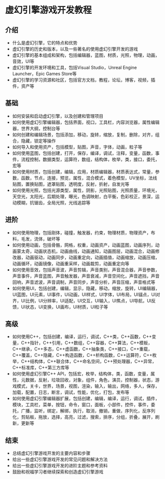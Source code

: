 # 虚幻引擎游戏开发教程

## 介绍
- 什么是虚幻引擎，它的特点和优势
- 虚幻引擎的历史和版本，以及一些著名的使用虚幻引擎开发的游戏
- 虚幻引擎的基本组成和架构，包括编辑器，蓝图，材质，光照，物理，动画，音效，UI等
- 虚幻引擎的开发环境和工具，包括Visual Studio，Unreal Engine Launcher，Epic Games Store等
- 虚幻引擎的学习资源和社区，包括官方文档，教程，论坛，博客，视频，插件，资产等

## 基础
- 如何安装和启动虚幻引擎，以及创建和管理项目
- 如何使用虚幻引擎编辑器，包括界面，视口，工具栏，内容浏览器，属性编辑器，世界大纲，控制台等
- 如何创建和编辑场景，包括添加，移动，旋转，缩放，复制，删除，对齐，组合，隐藏，锁定等操作
- 如何导入和使用资产，包括模型，贴图，声音，字体，动画，粒子等
- 如何使用蓝图，包括创建，打开，保存，编译，调试，注释，变量，函数，事件，流程控制，数据类型，运算符，数组，结构体，枚举，类，接口，委托，宏等
- 如何使用材质，包括创建，编辑，应用，材质编辑器，材质表达式，常量，参数，函数，节点，连接，预览，属性，混合模式，着色模型，UV坐标，法线贴图，置换贴图，遮罩贴图，透明度，反射，折射，自发光等
- 如何使用光照，包括光源类型，属性，阴影，光照贴图，光照质量，环境光，天空光，太阳光，后期处理，曝光，色调映射，白平衡，色彩校正，景深，运动模糊，抗锯齿，全局光照，光线追踪等

## 进阶
- 如何使用物理，包括刚体，碰撞，触发器，约束，物理材质，物理资产，布料，毛发，流体，破坏等
- 如何使用动画，包括骨骼，网格，权重，动画资产，动画蓝图，动画序列，动画蒙太奇，动画状态机，动画曲线，动画通知，动画图层，动画混合，动画修改器，动画驱动，动画同步，动画重定向，动画插值，动画缩放，动画压缩，动画循环，动画镜像，动画重采样，动画裁剪，动画重定向等
- 如何使用音效，包括声音波，声音剪辑，声音类别，声音混合器，声音参数，声音事件，声音蓝图，声音触发器，声音衰减，声音空间化，声音遮挡，声音回响，声音滤波，声音调制，声音同步，声音分析，声音压缩，声音格式等
- 如何使用UI，包括创建，编辑，显示，隐藏，移动，缩放，旋转，UI编辑器，UI蓝图，UI元素，UI事件，UI动画，UI样式，UI字体，UI布局，UI锚点，UI对齐，UI比例，UI分辨率，UI适配，UI交互，UI输入，UI焦点，UI导航，UI反馈，UI状态，UI变换，UI画布，UI材质，UI粒子等

## 高级
- 如何使用C++，包括创建，编译，运行，调试，C++类，C++函数，C++变量，C++指针，C++引用，C++数组，C++容器，C++算法，C++模板，C++继承，C++多态，C++虚函数，C++抽象类，C++接口，C++重载，C++覆盖，C++隐藏，C++构造函数，C++析构函数，C++运算符，C++枚举，C++结构体，C++联合体，C++命名空间，C++预处理器，C++异常，C++标准库，C++第三方库等
- 如何使用虚幻引擎C++ API，包括宏，枚举，结构体，类，函数，变量，属性，元数据，反射，垃圾回收，对象，组件，角色，演员，控制器，状态，游戏模式，关卡，世界，场景，视图，渲染，输入，输出，网络，多人，保存，加载，配置，日志，断言，调试，性能，优化，打包，发布等
- 如何使用虚幻引擎编辑器扩展，包括创建，编辑，编译，运行，调试，插件，模块，工具栏，菜单，按钮，命令，窗口，面板，小部件，控件，事件，委托，广播，监听，绑定，解绑，执行，取消，撤销，重做，序列化，反序列化，剪贴板，拖放，选择，高亮，过滤，搜索，排序，分组，折叠，展开，刷新，更新等

## 结束
- 总结虚幻引擎游戏开发的主要内容和步骤
- 给出一些虚幻引擎游戏开发的常见问题和解决方法
- 给出一些虚幻引擎游戏开发的进阶主题和参考资料
- 鼓励和祝福学习者继续探索和创造虚幻引擎游戏
